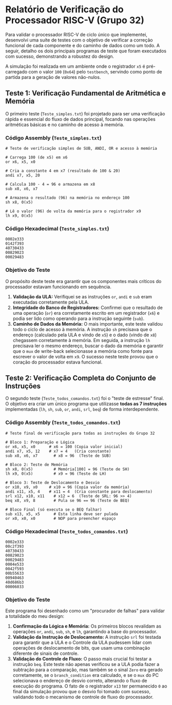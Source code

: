 # Relatório de Verificação do Processador RISC-V (Grupo 32)

Para validar o processador RISC-V de ciclo único que implementei, desenvolvi uma suíte de testes com o objetivo de verificar a correção funcional de cada componente e do caminho de dados como um todo. A seguir, detalho os dois principais programas de teste que foram executados com sucesso, demonstrando a robustez do design.

A simulação foi realizada em um ambiente onde o registrador `x5` é pré-carregado com o valor `100` (`0x64`) pelo `testbench`, servindo como ponto de partida para a geração de valores não-nulos.

## Teste 1: Verificação Fundamental de Aritmética e Memória

O primeiro teste (`Teste_simples.txt`) foi projetado para ser uma verificação rápida e essencial do fluxo de dados principal, focando nas operações aritméticas básicas e no caminho de acesso à memória.

### Código Assembly (`Teste_simples.txt`)

```assembly
# Teste de verificação simples de SUB, ANDI, OR e acesso à memória

# Carrega 100 (de x5) em x6
or x6, x5, x0

# Cria a constante 4 em x7 (resultado de 100 & 20)
andi x7, x5, 20

# Calcula 100 - 4 = 96 e armazena em x8
sub x8, x6, x7

# Armazena o resultado (96) na memória no endereço 100
sh x8, 0(x5)

# Lê o valor (96) de volta da memória para o registrador x9
lh x9, 0(x5)
```


### Código Hexadecimal (`Teste_simples.txt`)

```hexadecimal
0002e333
0142f393
40730433
00829023
00029483
```



### Objetivo do Teste

O propósito deste teste era garantir que os componentes mais críticos do processador estavam funcionando em sequência.

1.  **Validação da ULA:** Verifiquei se as instruções `or`, `andi` e `sub` eram executadas corretamente pela ULA.
2.  **Integridade do Banco de Registradores:** Confirmei que o resultado de uma operação (`or`) era corretamente escrito em um registrador (`x6`) e podia ser lido como operando para a instrução seguinte (`sub`).
3.  **Caminho de Dados da Memória:** O mais importante, este teste validou todo o ciclo de acesso à memória. A instrução `sh` precisava que o endereço (calculado pela ULA e vindo de `x5`) e o dado (vindo de `x8`) chegassem corretamente à memória. Em seguida, a instrução `lh` precisava ler o mesmo endereço, buscar o dado da memória e garantir que o `mux` de write-back selecionasse a memória como fonte para escrever o valor de volta em `x9`. O sucesso neste teste provou que o coração do processador estava funcional.

## Teste 2: Verificação Completa do Conjunto de Instruções

O segundo teste (`Teste_todos_comandos.txt`) foi o "teste de estresse" final. O objetivo era criar um único programa que utilizasse **todas as 7 instruções** implementadas (`lh`, `sh`, `sub`, `or`, `andi`, `srl`, `beq`) de forma interdependente.

### Código Assembly (`Teste_todos_comandos.txt`)

```assembly
# Teste final de verificação para todas as instruções do Grupo 32

# Bloco 1: Preparação e Lógica
or x6, x5, x0      # x6 = 100 (Copia valor inicial)
andi x7, x5, 12    # x7 = 4   (Cria constante)
sub x8, x6, x7       # x8 = 96  (Teste de SUB)

# Bloco 2: Teste de Memória
sh x8, 0(x5)         # Memória[100] = 96 (Teste de SH)
lh x9, 0(x5)         # x9 = 96 (Teste de LH)

# Bloco 3: Teste de Deslocamento e Desvio
or x10, x9, x0     # x10 = 96 (Copia valor da memória)
andi x11, x5, 4    # x11 = 4  (Cria constante para deslocamento)
srl x12, x10, x11    # x12 = 6  (Teste de SRL: 96 >> 4)
beq x8, x9, 8        # Pula se 96 == 96 (Teste de BEQ)

# Bloco Final (só executa se o BEQ falhar)
sub x13, x5, x5      # Esta linha deve ser pulada
or x0, x0, x0        # NOP para preencher espaço
```

### Código Hexadecimal (`Teste_todos_comandos.txt`)

```hexadecimal
0002e333
00c2f393
40730433
00829023
00029483
0004e533
0042f593
00b55633
00940463
40d686b3
00006033
```

### Objetivo do Teste

Este programa foi desenhado como um "procurador de falhas" para validar a totalidade do meu design:

1.  **Confirmação da Lógica e Memória:** Os primeiros blocos revalidam as operações `or`, `andi`, `sub`, `sh`, e `lh`, garantindo a base do processador.
2.  **Validação da Instrução de Deslocamento:** A instrução `srl` foi testada para garantir que a ULA e o Controle da ULA pudessem lidar com operações de deslocamento de bits, que usam uma combinação diferente de sinais de controle.
3.  **Validação do Controle de Fluxo:** O passo mais crucial foi testar a instrução `beq`. Este teste não apenas verificou se a ULA podia fazer a subtração para a comparação, mas também se o sinal `Zero` era gerado corretamente, se o `branch_condition` era calculado, e se o `mux` do PC selecionava o endereço de desvio correto, alterando o fluxo de execução do programa. O fato de o registrador `x13` ter permanecido `0` ao final da simulação provou que o desvio foi tomado com sucesso, validando todo o mecanismo de controle de fluxo do processador.